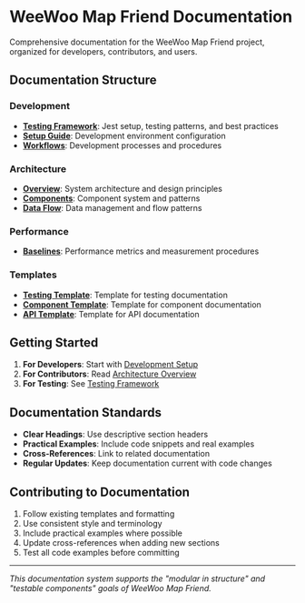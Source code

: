# WeeWoo Map Friend Documentation

Comprehensive documentation for the WeeWoo Map Friend project, organized for developers, contributors, and users.

## Documentation Structure

### **Development**
- **[Testing Framework](development/testing.md)**: Jest setup, testing patterns, and best practices
- **[Setup Guide](development/setup.md)**: Development environment configuration
- **[Workflows](development/workflows.md)**: Development processes and procedures

### **Architecture**
- **[Overview](architecture/overview.md)**: System architecture and design principles
- **[Components](architecture/components.md)**: Component system and patterns
- **[Data Flow](architecture/data-flow.md)**: Data management and flow patterns

### **Performance**
- **[Baselines](performance/baselines.md)**: Performance metrics and measurement procedures

### **Templates**
- **[Testing Template](templates/testing-template.md)**: Template for testing documentation
- **[Component Template](templates/component-template.md)**: Template for component documentation
- **[API Template](templates/api-template.md)**: Template for API documentation

## Getting Started

1. **For Developers**: Start with [Development Setup](development/setup.md)
2. **For Contributors**: Read [Architecture Overview](architecture/overview.md) 
3. **For Testing**: See [Testing Framework](development/testing.md)

## Documentation Standards

- **Clear Headings**: Use descriptive section headers
- **Practical Examples**: Include code snippets and real examples
- **Cross-References**: Link to related documentation
- **Regular Updates**: Keep documentation current with code changes

## Contributing to Documentation

1. Follow existing templates and formatting
2. Use consistent style and terminology
3. Include practical examples where possible
4. Update cross-references when adding new sections
5. Test all code examples before committing

---

*This documentation system supports the "modular in structure" and "testable components" goals of WeeWoo Map Friend.*